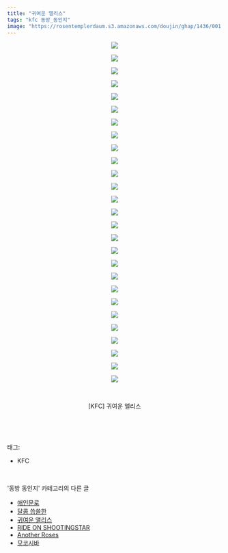 ```yaml
---
title: "귀여운 앨리스"
tags: "kfc 동방_동인지"
image: "https://rosentemplerdaum.s3.amazonaws.com/doujin/ghap/1436/001.jpg"
---
```

<div class="article">
<p style="text-align: center; clear: none; float: none;"><img src="{{ site.imgserver10 }}/ghap/1436/001.jpg"/></p>
<p style="text-align: center; clear: none; float: none;"><img src="{{ site.imgserver10 }}/ghap/1436/002.jpg"/></p>
<p style="text-align: center; clear: none; float: none;"><img src="{{ site.imgserver10 }}/ghap/1436/003.jpg"/></p>
<p style="text-align: center; clear: none; float: none;"><img src="{{ site.imgserver10 }}/ghap/1436/004.jpg"/></p>
<p style="text-align: center; clear: none; float: none;"><img src="{{ site.imgserver10 }}/ghap/1436/005.jpg"/></p>
<p style="text-align: center; clear: none; float: none;"><img src="{{ site.imgserver10 }}/ghap/1436/006.jpg"/></p>
<p style="text-align: center; clear: none; float: none;"><img src="{{ site.imgserver10 }}/ghap/1436/007.jpg"/></p>
<p style="text-align: center; clear: none; float: none;"><img src="{{ site.imgserver10 }}/ghap/1436/008.jpg"/></p>
<p style="text-align: center; clear: none; float: none;"><img src="{{ site.imgserver10 }}/ghap/1436/009.jpg"/></p>
<p style="text-align: center; clear: none; float: none;"><img src="{{ site.imgserver10 }}/ghap/1436/010.jpg"/></p>
<p style="text-align: center; clear: none; float: none;"><img src="{{ site.imgserver10 }}/ghap/1436/011.jpg"/></p>
<p style="text-align: center; clear: none; float: none;"><img src="{{ site.imgserver10 }}/ghap/1436/012.jpg"/></p>
<p style="text-align: center; clear: none; float: none;"><img src="{{ site.imgserver10 }}/ghap/1436/013.jpg"/></p>
<p style="text-align: center; clear: none; float: none;"><img src="{{ site.imgserver10 }}/ghap/1436/014.jpg"/></p>
<p style="text-align: center; clear: none; float: none;"><img src="{{ site.imgserver10 }}/ghap/1436/015.jpg"/></p>
<p style="text-align: center; clear: none; float: none;"><img src="{{ site.imgserver10 }}/ghap/1436/016.jpg"/></p>
<p style="text-align: center; clear: none; float: none;"><img src="{{ site.imgserver10 }}/ghap/1436/017.jpg"/></p>
<p style="text-align: center; clear: none; float: none;"><img src="{{ site.imgserver10 }}/ghap/1436/018.jpg"/></p>
<p style="text-align: center; clear: none; float: none;"><img src="{{ site.imgserver10 }}/ghap/1436/019.jpg"/></p>
<p style="text-align: center; clear: none; float: none;"><img src="{{ site.imgserver10 }}/ghap/1436/020.jpg"/></p>
<p style="text-align: center; clear: none; float: none;"><img src="{{ site.imgserver10 }}/ghap/1436/021.jpg"/></p>
<p style="text-align: center; clear: none; float: none;"><img src="{{ site.imgserver10 }}/ghap/1436/022.jpg"/></p>
<p style="text-align: center; clear: none; float: none;"><img src="{{ site.imgserver10 }}/ghap/1436/023.jpg"/></p>
<p style="text-align: center; clear: none; float: none;"><img src="{{ site.imgserver10 }}/ghap/1436/024.jpg"/></p>
<p style="text-align: center; clear: none; float: none;"><img src="{{ site.imgserver10 }}/ghap/1436/025.jpg"/></p>
<p style="text-align: center; clear: none; float: none;"><img src="{{ site.imgserver10 }}/ghap/1436/026.jpg"/></p>
<p style="text-align: center; clear: none; float: none;"><img src="{{ site.imgserver10 }}/ghap/1436/027.jpg"/></p>
<p style="text-align: center; clear: none; float: none;"><br/></p>
<p style="text-align: center; clear: none; float: none;">[KFC] 귀여운 앨리스</p>
<p><br/></p>
</div><br/>
<div class="tagTrail">
<p>태그: </p>
<ul>
<li>KFC</li>
</ul>
</div><br/>
<div class="another">
<p>'동방 동인지' 카테고리의 다른 글</p>
<ul>
<li><a href="/ghap_1438">애인문로</a></li>
<li><a href="/ghap_1437">달콤 씁쓸한</a></li>
<li><a href="/ghap_1436">귀여운 앨리스</a></li>
<li><a href="/ghap_1435">RIDE ON SHOOTINGSTAR</a></li>
<li><a href="/ghap_1433">Another Roses</a></li>
<li><a href="/ghap_1432">모코시바</a></li>
</ul>
</div><br/>
<div class="cb_module cb_fluid">
<div class="cb_wrt cb_profile">
</div><!-- commentList close -->
</div><br/>

